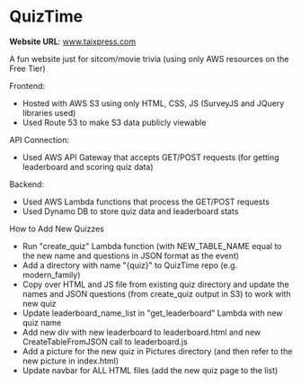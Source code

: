 # QuizTime
**Website URL**: www.taixpress.com

A fun website just for sitcom/movie trivia (using only AWS resources on the Free Tier)

Frontend:
- Hosted with AWS S3 using only HTML, CSS, JS (SurveyJS and JQuery libraries used)
- Used Route 53 to make S3 data publicly viewable

API Connection:
- Used AWS API Gateway that accepts GET/POST requests (for getting leaderboard and scoring quiz data)

Backend:
- Used AWS Lambda functions that process the GET/POST requests
- Used Dynamo DB to store quiz data and leaderboard stats

How to Add New Quizzes
- Run "create_quiz" Lambda function (with NEW_TABLE_NAME equal to the new name and questions in JSON format as the event)
- Add a directory with name "{quiz}" to QuizTime repo (e.g. modern_family)
- Copy over HTML and JS file from existing quiz directory and update the names and JSON questions (from create_quiz output in S3) to work with new quiz
- Update leaderboard_name_list in "get_leaderboard" Lambda with new quiz name
- Add new div with new leaderboard to leaderboard.html and new CreateTableFromJSON call to leaderboard.js
- Add a picture for the new quiz in Pictures directory (and then refer to the new picture in index.html)
- Update navbar for ALL HTML files (add the new quiz page to the list)